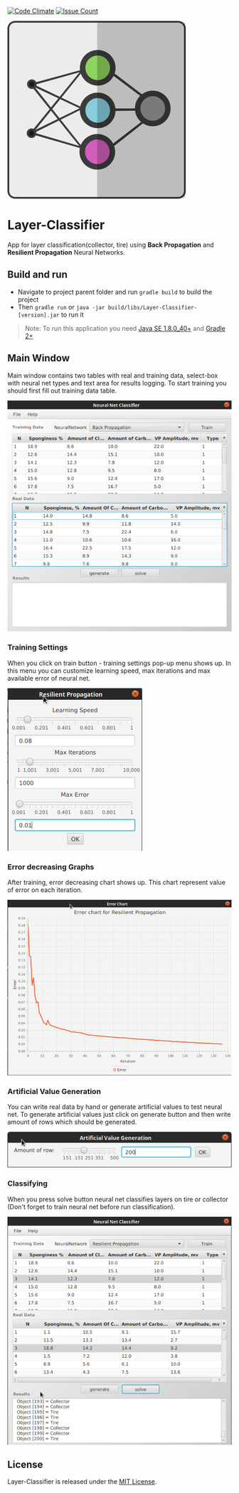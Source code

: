 [![Code Climate](https://codeclimate.com/github/Saka7/Layer-Classifier/badges/gpa.svg)](https://codeclimate.com/github/Saka7/Layer-Classifier)
[![Issue Count](https://codeclimate.com/github/Saka7/Layer-Classifier/badges/issue_count.svg)](https://codeclimate.com/github/Saka7/Layer-Classifier)

![Layer-Classifier Logo](src/edu/lc/resources/logo.png)
# Layer-Classifier

App for layer classification(collector, tire) using **Back Propagation** and **Resilient Propagation** Neural Networks.

## Build and run

- Navigate to project parent folder and run `gradle build` to build the project 
- Then `gradle run` or `java -jar build/libs/Layer-Classifier-[version].jar` to run it

> Note: To run this application you need [Java SE 1.8.0_40+](http://www.oracle.com/technetwork/java/javase/downloads/jdk8-downloads-2133151.html) and [Gradle 2+](https://gradle.org/install)

## Main Window

Main window contains two tables with real and training data, select-box with neural net types and text area for results logging.
To start training you should first fill out training data table.

![Main Window](/screenshots/main-window.png)

### Training Settings
When you click on train button - training settings pop-up menu shows up. In this menu you can customize learning speed, max iterations and max available error of neural net.

![Training Settings](/screenshots/training-settings.png)

### Error decreasing Graphs
After training, error decreasing chart shows up. This chart represent value of error on each iteration.

![Charts](/screenshots/charts.png)

### Artificial Value Generation
You can write real data by hand or generate artificial values to test neural net. To generate artificial values just click on generate button and then write amount of rows which should be generated.

![AVG](/screenshots/avg.png)

### Classifying
When you press solve button neural net classifies layers on tire or collector (Don't forget to train neural net before run classification).

![Classifying](/screenshots/classifying.png)

## License
Layer-Classifier is released under the [MIT License](https://opensource.org/licenses/MIT).

